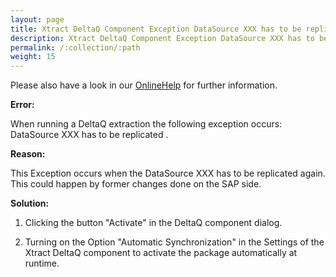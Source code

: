 ```yaml
---
layout: page
title: Xtract DeltaQ Component Exception DataSource XXX has to be replicated
description: Xtract DeltaQ Component Exception DataSource XXX has to be replicated
permalink: /:collection/:path
weight: 15
---
```


Please also have a look in our [OnlineHelp](https://help.theobald-software.com/en/) for further information.

**Error:**

When running a DeltaQ extraction the following exception occurs: DataSource XXX has to be replicated . 

**Reason:**

This Exception occurs when the DataSource XXX has to be replicated again. This could happen by former changes done on the SAP side.

**Solution:**

1. Clicking the button "Activate" in the DeltaQ component dialog.

2. Turning on the Option "Automatic Synchronization" in the Settings of the Xtract DeltaQ component to activate the package automatically at runtime.